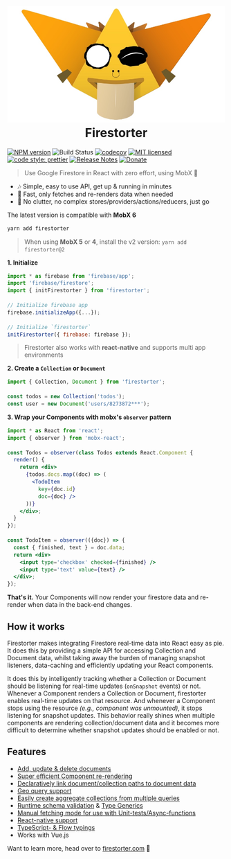 <!-- prettier-ignore -->
<h1 align="center">
  <img src="./docs/_media/logo.jpg" /><br>
  Firestorter
</h1>

<span class="badge-npmversion"><a href="https://www.npmjs.com/package/firestorter" title="View this project on NPM"><img src="https://img.shields.io/npm/v/firestorter.svg" alt="NPM version" /></a></span>
![Build Status](https://github.com/IjzerenHein/firestorter/workflows/build/badge.svg)
[![codecov](https://codecov.io/gh/IjzerenHein/firestorter/branch/master/graph/badge.svg)](https://codecov.io/gh/IjzerenHein/firestorter)
[![MIT licensed](https://img.shields.io/badge/license-MIT-blue.svg)](https://raw.githubusercontent.com/IjzerenHein/firestorter/master/LICENSE.txt)
[![code style: prettier](https://img.shields.io/badge/code_style-prettier-ff69b4.svg)](https://github.com/prettier/prettier)
[![Release Notes](https://release-notes.com/badges/v1.svg)](https://release-notes.com/@IjzerenHein/Firestorter)
[![Donate](https://img.shields.io/badge/Donate-PayPal-green.svg)](https://www.paypal.com/cgi-bin/webscr?cmd=_s-xclick&hosted_button_id=C7KAZKHW6MXYL)

> Use Google Firestore in React with zero effort, using MobX 🤘

* 🎶 Simple, easy to use API, get up & running in minutes
* 🚀 Fast, only fetches and re-renders data when needed
* 🤘 No clutter, no complex stores/providers/actions/reducers, just go

The latest version is compatible with **MobX 6**

```sh
yarn add firestorter
```

> When using **MobX 5** or **4**, install the v2 version: `yarn add firestorter@2`

**1. Initialize**

```js
import * as firebase from 'firebase/app';
import 'firebase/firestore';
import { initFirestorter } from 'firestorter';

// Initialize firebase app
firebase.initializeApp({...});

// Initialize `firestorter`
initFirestorter({ firebase: firebase });
```
> Firestorter also works with **react-native** and supports multi app environments

**2. Create a `Collection` or `Document`**

```js
import { Collection, Document } from 'firestorter';

const todos = new Collection('todos');
const user = new Document('users/8273872***');
```

**3. Wrap your Components with mobx's `observer` pattern**
```jsx
import * as React from 'react';
import { observer } from 'mobx-react';

const Todos = observer(class Todos extends React.Component {
  render() {
    return <div>
      {todos.docs.map((doc) => (
        <TodoItem
          key={doc.id}
          doc={doc} />
      ))}
    </div>;
  }
});

const TodoItem = observer(({doc}) => {
  const { finished, text } = doc.data;
  return <div>
    <input type='checkbox' checked={finished} />
    <input type='text' value={text} />
  </div>;
});
```

**That's it.** Your Components will now render your firestore data
and re-render when data in the back-end changes.

## How it works

Firestorter makes integrating Firestore real-time data into React easy as pie. It does this by providing a simple API for accessing Collection and Document data, whilst taking away the burden of managing snapshot listeners, data-caching and efficiently updating your React components.

It does this by intelligently tracking whether a Collection or Document should be listening for real-time updates (`onSnapshot` events) or not. Whenever a Component renders a Collection or Document, firestorter enables real-time updates on that resource. And whenever a Component stops using the resource _(e.g., component was unmounted)_, it stops listening for snapshot updates. This behavior really shines when multiple components are rendering collection/document data and it becomes more difficult to determine whether snapshot updates should be enabled or not.

## Features

- [Add, update & delete documents](https://ijzerenhein.github.io/firestorter/#/./guides/AddUpdateDelete.md)
- [Super efficient Component re-rendering](https://ijzerenhein.github.io/firestorter/#/./guides/FetchingData.md#automatic-fetching)
- [Declaratively link document/collection paths to document data](https://ijzerenhein.github.io/firestorter/#/./guides/SourcesPathsAndReferences.md#reactive-path-functions)
- [Geo query support](https://ijzerenhein.github.io/firestorter/#/./guides/GeoQueries.md)
- [Easily create aggregate collections from multiple queries](https://ijzerenhein.github.io/firestorter/#/./guides/AggregateCollections.md)
- [Runtime schema validation](https://ijzerenhein.github.io/firestorter/#/./guides/SchemaValidation.md) & [Type Generics](https://ijzerenhein.github.io/firestorter/#/./guides/Generics.md)
- [Manual fetching mode for use with Unit-tests/Async-functions](https://ijzerenhein.github.io/firestorter/#/./guides/FetchModes.md)
- [React-native support](https://ijzerenhein.github.io/firestorter/#/./guides/Installation.md#usage-with-react-native)
- [TypeScript- & Flow typings](https://ijzerenhein.github.io/firestorter/#/./guides/Generics.md)
- Works with Vue.js


Want to learn more, head over to [firestorter.com](http://firestorter.com) 🤘

